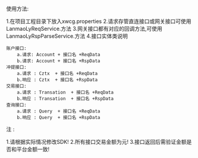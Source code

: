 使用方法: 

1.在项目工程目录下放入xwcg.properties
2.请求存管直连接口或网关接口可使用LanmaoLyReqService.方法
3.网关接口都有对应的回调方法,可使用LanmaoLyRspParseService.方法
4.接口实体类说明
	
	账户接口:
		a.请求: Account + 接口名 +ReqData
		b.请求: Account + 接口名 +RspData
	冲提接口: 
		a.请求 : Cztx  + 接口名 +ReqData
		b.响应 : Cztx  + 接口名 +RspData
	交易接口: 
		a.请求 : Transation  + 接口名 +ReqData
		b.响应 : Transation  + 接口名 +RspData
	查询接口: 
		a.请求 : Query  + 接口名 +ReqData
		b.响应 : Query  + 接口名 +RspData
注 : 

1.请根据实际情况修改SDK!
2.所有接口交易金额为元! 
3.接口返回后需验证金额是否和平台金额一致!

